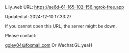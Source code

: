 Lily_web URL: https://ae6d-61-165-102-156.ngrok-free.app

Updated at: 2024-12-10 17:33:27

If you cannot open this URL, the server might be down.

Please contact: 

goley04@foxmail.com Or Wechat:GL_yeaH